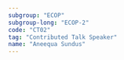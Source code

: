 ```yaml
---
subgroup: "ECOP"
subgroup-long: "ECOP-2"
code: "CT02"
tag: "Contributed Talk Speaker"
name: "Aneequa Sundus"
---
```

